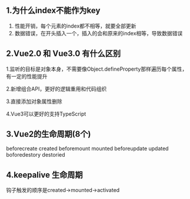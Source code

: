 ## 1.为什么index不能作为key

1. 性能开销，每个元素的index都不相等，就要全部更新
2. 数据错误，在开头插入一个，插入的会和原来的index相等，导致数据错误

## 2.Vue2.0 和 Vue3.0 有什么区别

1.监听的目标是对象本身，不需要像Object.defineProperty那样遍历每个属性，有一定的性能提升

2.新增组合API，更好的逻辑重用和代码组织

3.直接添加对象属性删除

4.Vue3可以更好的支持TypeScript

## 3.Vue2的生命周期(8个)

beforecreate created beforemount mounted beforeupdate updated boforedestory destoried

## 4.keepalive 生命周期

钩子触发的顺序是created->mounted->activated